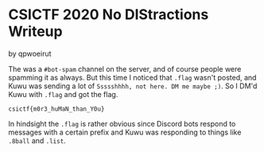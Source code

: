 # CSICTF 2020 No DIStractions Writeup
by qpwoeirut

The was a `#bot-spam` channel on the server, and of course people were spamming it as always.
But this time I noticed that `.flag` wasn't posted, and Kuwu was sending a lot of `Ssssshhhh, not here. DM me maybe ;)`.
So I DM'd Kuwu with `.flag` and got the flag.

`csictf{m0r3_huMaN_than_Y0u}`

In hindsight the `.flag` is rather obvious since Discord bots respond to messages with a certain prefix and Kuwu was responding to things like `.8ball` and `.list`.